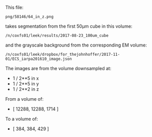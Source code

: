 This file:

```
png/58146/64_in_z.png
```

takes segmentation from the first 50μm cube in this volume:

```
/n/coxfs01/leek/results/2017-08-23_100um_cube
```

and the grayscale background from the corresponding EM volume:

```
/n/coxfs01/leek/dropbox/for_thejohnhoffer/2017-11-01/ECS_iarpa201610_image.json
```

The images are from the volume downsampled at:

- 1 / 2**5 in x
- 1 / 2**5 in y
- 1 / 2**2 in z

From a volume of:

- [ 12288, 12288, 1714 ]

To a volume of:

- [ 384, 384, 429 ]
